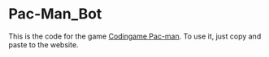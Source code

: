 # Pac-Man_Bot
This is the code for the game [Codingame Pac-man](https://www.codingame.com/ide/puzzle/spring-challenge-2020). To use it, just copy and paste to the website.
